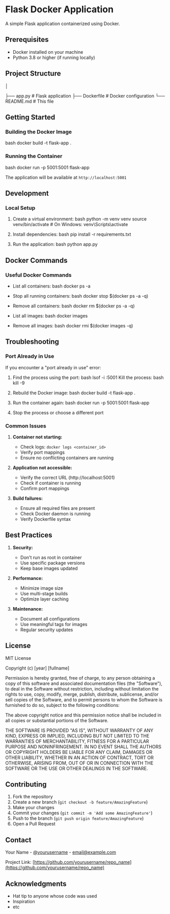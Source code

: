 # Flask Docker Application

A simple Flask application containerized using Docker.

## Prerequisites

- Docker installed on your machine
- Python 3.8 or higher (if running locally)

## Project Structure

│

├── app.py # Flask application
├── Dockerfile # Docker configuration
└── README.md # This file


## Getting Started

### Building the Docker Image

bash
docker build -t flask-app .

### Running the Container
bash
docker run -p 5001:5001 flask-app


The application will be available at `http://localhost:5001`

## Development

### Local Setup

1. Create a virtual environment:
bash
python -m venv venv
source venv/bin/activate # On Windows: venv\Scripts\activate
2. Install dependencies:
bash
pip install -r requirements.txt


3. Run the application:
bash
python app.py

## Docker Commands

### Useful Docker Commands

- List all containers:
	bash
	docker ps -a
- Stop all running containers:
	bash
	docker stop $(docker ps -a -q)
- Remove all containers:
	bash
	docker rm $(docker ps -a -q)
- List all images:
	bash
	docker images

- Remove all images:
	bash
	docker rmi $(docker images -q)


## Troubleshooting

### Port Already in Use

If you encounter a "port already in use" error:

1. Find the process using the port:
  bash
  lsof -i :5001
  Kill the process:
  bash
  kill -9 <PID>
  2. Rebuild the Docker image:
  bash
  docker build -t flask-app .
  3. Run the container again:
  bash
  docker run -p 5001:5001 flask-app


2. Stop the process or choose a different port

### Common Issues

1. **Container not starting:**
   - Check logs: `docker logs <container_id>`
   - Verify port mappings
   - Ensure no conflicting containers are running

2. **Application not accessible:**
   - Verify the correct URL (http://localhost:5001)
   - Check if container is running
   - Confirm port mappings

3. **Build failures:**
   - Ensure all required files are present
   - Check Docker daemon is running
   - Verify Dockerfile syntax

## Best Practices

1. **Security:**
   - Don't run as root in container
   - Use specific package versions
   - Keep base images updated

2. **Performance:**
   - Minimize image size
   - Use multi-stage builds
   - Optimize layer caching

3. **Maintenance:**
   - Document all configurations
   - Use meaningful tags for images
   - Regular security updates

## License

MIT License

Copyright (c) [year] [fullname]

Permission is hereby granted, free of charge, to any person obtaining a copy
of this software and associated documentation files (the "Software"), to deal
in the Software without restriction, including without limitation the rights
to use, copy, modify, merge, publish, distribute, sublicense, and/or sell
copies of the Software, and to permit persons to whom the Software is
furnished to do so, subject to the following conditions:

The above copyright notice and this permission notice shall be included in all
copies or substantial portions of the Software.

THE SOFTWARE IS PROVIDED "AS IS", WITHOUT WARRANTY OF ANY KIND, EXPRESS OR
IMPLIED, INCLUDING BUT NOT LIMITED TO THE WARRANTIES OF MERCHANTABILITY,
FITNESS FOR A PARTICULAR PURPOSE AND NONINFRINGEMENT. IN NO EVENT SHALL THE
AUTHORS OR COPYRIGHT HOLDERS BE LIABLE FOR ANY CLAIM, DAMAGES OR OTHER
LIABILITY, WHETHER IN AN ACTION OF CONTRACT, TORT OR OTHERWISE, ARISING FROM,
OUT OF OR IN CONNECTION WITH THE SOFTWARE OR THE USE OR OTHER DEALINGS IN THE
SOFTWARE.

## Contributing

1. Fork the repository
2. Create a new branch (`git checkout -b feature/AmazingFeature`)
3. Make your changes
4. Commit your changes (`git commit -m 'Add some AmazingFeature'`)
5. Push to the branch (`git push origin feature/AmazingFeature`)
6. Open a Pull Request

## Contact

Your Name - [@yourusername](https://twitter.com/yourusername) - email@example.com

Project Link: [https://github.com/yourusername/repo_name](https://github.com/yourusername/repo_name)

## Acknowledgments

* Hat tip to anyone whose code was used
* Inspiration
* etc
